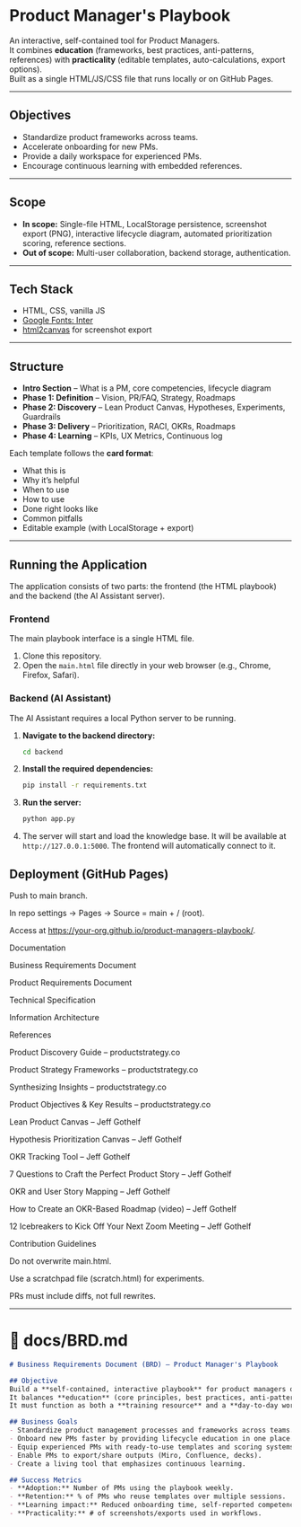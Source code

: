 # Product Manager's Playbook

An interactive, self-contained tool for Product Managers.  
It combines **education** (frameworks, best practices, anti-patterns, references) with **practicality** (editable templates, auto-calculations, export options).  
Built as a single HTML/JS/CSS file that runs locally or on GitHub Pages.

---

## Objectives
- Standardize product frameworks across teams.
- Accelerate onboarding for new PMs.
- Provide a daily workspace for experienced PMs.
- Encourage continuous learning with embedded references.

---

## Scope
- **In scope:** Single-file HTML, LocalStorage persistence, screenshot export (PNG), interactive lifecycle diagram, automated prioritization scoring, reference sections.
- **Out of scope:** Multi-user collaboration, backend storage, authentication.

---

## Tech Stack
- HTML, CSS, vanilla JS  
- [Google Fonts: Inter](https://fonts.google.com/specimen/Inter)  
- [html2canvas](https://html2canvas.hertzen.com/) for screenshot export  

---

## Structure
- **Intro Section** – What is a PM, core competencies, lifecycle diagram  
- **Phase 1: Definition** – Vision, PR/FAQ, Strategy, Roadmaps  
- **Phase 2: Discovery** – Lean Product Canvas, Hypotheses, Experiments, Guardrails  
- **Phase 3: Delivery** – Prioritization, RACI, OKRs, Roadmaps  
- **Phase 4: Learning** – KPIs, UX Metrics, Continuous log  

Each template follows the **card format**:
- What this is  
- Why it’s helpful  
- When to use  
- How to use  
- Done right looks like  
- Common pitfalls  
- Editable example (with LocalStorage + export)  

---

## Running the Application
The application consists of two parts: the frontend (the HTML playbook) and the backend (the AI Assistant server).

### Frontend
The main playbook interface is a single HTML file.
1.  Clone this repository.
2.  Open the `main.html` file directly in your web browser (e.g., Chrome, Firefox, Safari).

### Backend (AI Assistant)
The AI Assistant requires a local Python server to be running.
1.  **Navigate to the backend directory:**
    ```bash
    cd backend
    ```
2.  **Install the required dependencies:**
    ```bash
    pip install -r requirements.txt
    ```
3.  **Run the server:**
    ```bash
    python app.py
    ```
4.  The server will start and load the knowledge base. It will be available at `http://127.0.0.1:5000`. The frontend will automatically connect to it.

## Deployment (GitHub Pages)

Push to main branch.

In repo settings → Pages → Source = main + / (root).

Access at https://your-org.github.io/product-managers-playbook/.

Documentation

Business Requirements Document

Product Requirements Document

Technical Specification

Information Architecture

References

Product Discovery Guide – productstrategy.co

Product Strategy Frameworks – productstrategy.co

Synthesizing Insights – productstrategy.co

Product Objectives & Key Results – productstrategy.co

Lean Product Canvas – Jeff Gothelf

Hypothesis Prioritization Canvas – Jeff Gothelf

OKR Tracking Tool – Jeff Gothelf

7 Questions to Craft the Perfect Product Story – Jeff Gothelf

OKR and User Story Mapping – Jeff Gothelf

How to Create an OKR-Based Roadmap (video) – Jeff Gothelf

12 Icebreakers to Kick Off Your Next Zoom Meeting – Jeff Gothelf

Contribution Guidelines

Do not overwrite main.html.

Use a scratchpad file (scratch.html) for experiments.

PRs must include diffs, not full rewrites.


---

# 📄 docs/BRD.md

```markdown
# Business Requirements Document (BRD) – Product Manager's Playbook

## Objective
Build a **self-contained, interactive playbook** for product managers of all levels.  
It balances **education** (core principles, best practices, anti-patterns, references) with **practicality** (editable templates, auto-calculations, export options).  
It must function as both a **training resource** and a **day-to-day workbench**.

## Business Goals
- Standardize product management processes and frameworks across teams.
- Onboard new PMs faster by providing lifecycle education in one place.
- Equip experienced PMs with ready-to-use templates and scoring systems.
- Enable PMs to export/share outputs (Miro, Confluence, decks).
- Create a living tool that emphasizes continuous learning.

## Success Metrics
- **Adoption:** Number of PMs using the playbook weekly.
- **Retention:** % of PMs who reuse templates over multiple sessions.
- **Learning impact:** Reduced onboarding time, self-reported competency increases.
- **Practicality:** # of screenshots/exports used in workflows.